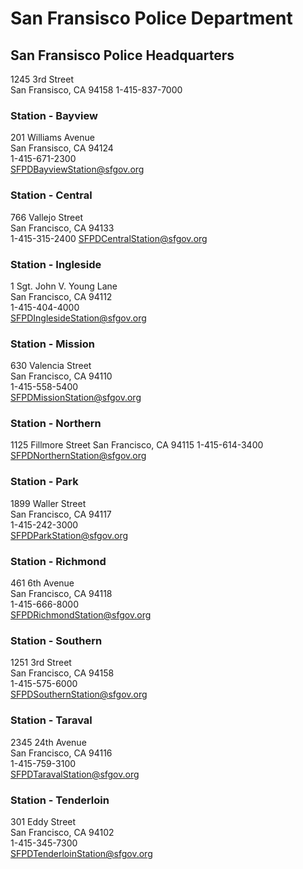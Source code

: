 # San Fransisco Police Department

## San Fransisco Police Headquarters
1245 3rd Street  
San Fransisco, CA 94158
1-415-837-7000  

### Station - Bayview
201 Williams Avenue  
San Fransisco, CA 94124  
1-415-671-2300  
SFPDBayviewStation@sfgov.org  

### Station - Central
766 Vallejo Street  
San Francisco, CA 94133  
1-415-315-2400
SFPDCentralStation@sfgov.org  

### Station - Ingleside
1 Sgt. John V. Young Lane  
San Francisco, CA 94112  
1-415-404-4000  
SFPDInglesideStation@sfgov.org  

### Station - Mission
630 Valencia Street  
San Francisco, CA 94110  
1-415-558-5400  
SFPDMissionStation@sfgov.org  

### Station - Northern
1125 Fillmore Street
San Francisco, CA 94115
1-415-614-3400  
SFPDNorthernStation@sfgov.org  

### Station - Park
1899 Waller Street  
San Francisco, CA 94117  
1-415-242-3000  
SFPDParkStation@sfgov.org  

### Station - Richmond
461 6th Avenue  
San Francisco, CA 94118  
1-415-666-8000  
SFPDRichmondStation@sfgov.org  

### Station - Southern
1251 3rd Street  
San Francisco, CA 94158  
1-415-575-6000  
SFPDSouthernStation@sfgov.org  

### Station - Taraval
2345 24th Avenue  
San Francisco, CA 94116  
1-415-759-3100  
SFPDTaravalStation@sfgov.org  

### Station - Tenderloin
301 Eddy Street  
San Francisco, CA 94102  
1-415-345-7300  
SFPDTenderloinStation@sfgov.org  